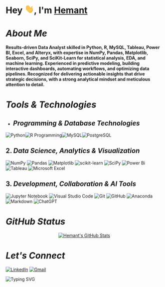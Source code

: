 <h1>
  Hey <img src="https://raw.githubusercontent.com/parth-27/parth-27/master/Hi.gif" width="30px">, I'm <a href="https://github.com/hemant4dsci">Hemant</a>
</h1>

# ***About Me***

#### Results-driven Data Analyst skilled in Python, R, MySQL, Tableau, Power BI, Excel, and Alteryx, with expertise in NumPy, Pandas, Matplotlib, Seaborn, SciPy, and SciKit-Learn for statistical analysis, EDA, and machine learning. Experienced in predictive modeling, building interactive dashboards, automating workflows, and optimizing data pipelines. Recognized for delivering actionable insights that drive strategic decisions, with a strong analytical mindset and meticulous attention to detail.


# ***Tools & Technologies***

+ ## ***Programming & Database Technologies***
![Python](https://img.shields.io/badge/Python-FFD43B?style=for-the-badge&logo=python&logoColor=blue)![R Programming](https://img.shields.io/badge/R-276DC3?style=for-the-badge&logo=r&logoColor=white)![MySQL](https://img.shields.io/badge/MySQL-005C84?style=for-the-badge&logo=mysql&logoColor=white)![PostgreSQL](https://img.shields.io/badge/postgres-%23316192.svg?style=for-the-badge&logo=postgresql&logoColor=white)

## 2. ***Data Science, Analytics & Visualization***
![NumPy](https://img.shields.io/badge/numpy-%23013243.svg?style=for-the-badge&logo=numpy&logoColor=white)
![Pandas](https://img.shields.io/badge/Pandas-2C2D72?style=for-the-badge&logo=pandas&logoColor=white)
![Matplotlib](https://img.shields.io/badge/Matplotlib-%23ffffff.svg?style=for-the-badge&logo=Matplotlib&logoColor=black)
![scikit-learn](https://img.shields.io/badge/scikit--learn-%23F7931E.svg?style=for-the-badge&logo=scikit-learn&logoColor=white)
![SciPy](https://img.shields.io/badge/SciPy-654FF0?style=for-the-badge&logo=SciPy&logoColor=white)
![Power Bi](https://img.shields.io/badge/power_bi-F2C811?style=for-the-badge&logo=powerbi&logoColor=black)
![Tableau](https://img.shields.io/badge/Tableau-E97627?style=for-the-badge&logo=Tableau&logoColor=white)
![Microsoft Excel](https://img.shields.io/badge/Microsoft_Excel-217346?style=for-the-badge&logo=microsoft-excel&logoColor=white)

## 3. ***Development, Collaboration & AI Tools***
![Jupyter Notebook](https://img.shields.io/badge/jupyter-%23FA0F00.svg?style=for-the-badge&logo=jupyter&logoColor=white)
![Visual Studio Code](https://img.shields.io/badge/Visual%20Studio%20Code-0078d7.svg?style=for-the-badge&logo=visual-studio-code&logoColor=white)
![Git](https://img.shields.io/badge/git-%23F05033.svg?style=for-the-badge&logo=git&logoColor=white)
![GitHub](https://img.shields.io/badge/github-%23121011.svg?style=for-the-badge&logo=github&logoColor=white)
![Anaconda](https://img.shields.io/badge/Anaconda-%2344A833.svg?style=for-the-badge&logo=anaconda&logoColor=white)
![Markdown](https://img.shields.io/badge/markdown-%23000000.svg?style=for-the-badge&logo=markdown&logoColor=white)
![ChatGPT](https://img.shields.io/badge/chatGPT-74aa9c?style=for-the-badge&logo=openai&logoColor=white)


# ***GitHub Status***

<p align="center">
  <a href="https://github.com/anuraghazra/github-readme-stats">
    <img src="https://github-readme-stats.vercel.app/api?username=hemant4dsci&theme=synthwave" alt="Hemant's GitHub Stats">
  </a>
</p>


# ***Let's Connect***
  
[![LinkedIn](https://img.shields.io/badge/linkedin-%230077B5.svg?style=for-the-badge&logo=linkedin&logoColor=white)](https://www.linkedin.com/in/hemant4dsci/)
[![Gmail](https://img.shields.io/badge/Gmail-D14836?style=for-the-badge&logo=gmail&logoColor=white)](mailto:hemant4dsci@gmail.com)


![Typing SVG](https://readme-typing-svg.demolab.com?font=Cascadia+Code&weight=500&pause=1000&width=435&lines=Thanks+for+stopping+by!+😊)
